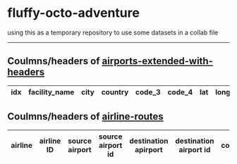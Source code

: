 # fluffy-octo-adventure
using this as a temporary repository to use some datasets in a collab file
<hr/>

## Coulmns/headers of [airports-extended-with-headers](https://github.com/hayat-tamboli/fluffy-octo-adventure/blob/main/airports-extended-with-headers.csv)

| idx	| facility_name	| city	| country	| code_3	| code_4	| lat	| long	| unknown_1	| unknown_2	| unknown_3	| region	| station_type	| unknown_4 |
| -------------	| -------------	| -------------	| -------------	| -------------	| -------------	| -------------	| -------------	| -------------	| -------------	| -------------	| -------------	| -------------	| ------------- |

## Coulmns/headers of [airline-routes](https://github.com/hayat-tamboli/fluffy-octo-adventure/blob/main/routes.csv)

| airline	| airline ID	|  source airport	|  source airport id	|  destination apirport	|  destination airport id	|  codeshare	|  stops	|  equipment	|
| -------------	| -------------	| -------------	| -------------	| -------------	| -------------	| -------------	| -------------	| -------------	|
